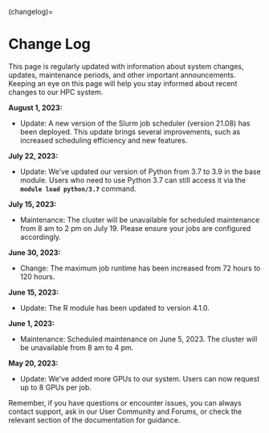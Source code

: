 (changelog)=
# Change Log

This page is regularly updated with information about system changes, updates, maintenance periods, and other important announcements. Keeping an eye on this page will help you stay informed about recent changes to our HPC system.

**August 1, 2023:**

- Update: A new version of the Slurm job scheduler (version 21.08) has been deployed. This update brings several improvements, such as increased scheduling efficiency and new features.

**July 22, 2023:**

- Update: We've updated our version of Python from 3.7 to 3.9 in the base module. Users who need to use Python 3.7 can still access it via the **`module load python/3.7`** command.

**July 15, 2023:**

- Maintenance: The cluster will be unavailable for scheduled maintenance from 8 am to 2 pm on July 19. Please ensure your jobs are configured accordingly.

**June 30, 2023:**

- Change: The maximum job runtime has been increased from 72 hours to 120 hours.

**June 15, 2023:**

- Update: The R module has been updated to version 4.1.0.

**June 1, 2023:**

- Maintenance: Scheduled maintenance on June 5, 2023. The cluster will be unavailable from 8 am to 4 pm.

**May 20, 2023:**

- Update: We've added more GPUs to our system. Users can now request up to 8 GPUs per job.

Remember, if you have questions or encounter issues, you can always contact support, ask in our User Community and Forums, or check the relevant section of the documentation for guidance.
